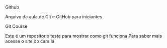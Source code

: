 Github

Arquivo da aula de Git e GitHub para iniciantes

Git Course

Este é um repositorio teste para mostrar como git funciona
Para saber mais acesse o site do cara lá
